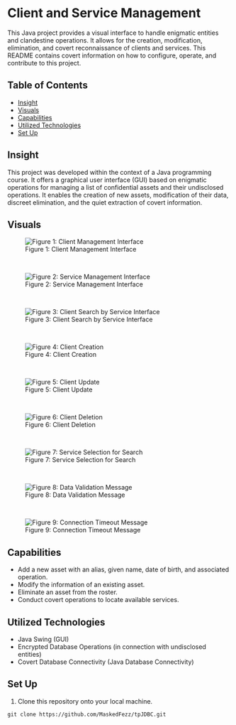 # Client and Service Management

This Java project provides a visual interface to handle enigmatic entities and clandestine operations. It allows for the creation, modification, elimination, and covert reconnaissance of clients and services. This README contains covert information on how to configure, operate, and contribute to this project.

## Table of Contents

- [Insight](#insight)
- [Visuals](#visuals)
- [Capabilities](#capabilities)
- [Utilized Technologies](#utilized-technologies)
- [Set Up](#set-up)

## Insight

This project was developed within the context of a Java programming course. It offers a graphical user interface (GUI) based on enigmatic operations for managing a list of confidential assets and their undisclosed operations. It enables the creation of new assets, modification of their data, discreet elimination, and the quiet extraction of covert information.

## Visuals

<figure>
  <img src="https://github.com/MaskedFezz/tpJDBC/assets/130797834/a35e7a35-1897-4088-912f-738b347deadd" alt="Figure 1: Client Management Interface">
  <figcaption>Figure 1: Client Management Interface</figcaption>
</figure>
<br>

<figure>
  <img src="https://github.com/MaskedFezz/tpJDBC/assets/130797834/0db3eeec-1bd7-4566-a20a-6947984b7180" alt="Figure 2: Service Management Interface">
  <figcaption>Figure 2: Service Management Interface</figcaption>
</figure>
<br>

<figure>
  <img src="https://github.com/MaskedFezz/tpJDBC/assets/130797834/4687424f-3b85-466a-bddc-eee3f091d101" alt="Figure 3: Client Search by Service Interface">
  <figcaption>Figure 3: Client Search by Service Interface</figcaption>
</figure>
<br>

<figure>
  <img src="https://github.com/MaskedFezz/tpJDBC/assets/130797834/56560daf-f165-4f42-aa4a-34fe81bdc82b" alt="Figure 4: Client Creation">
  <figcaption>Figure 4: Client Creation</figcaption>
</figure>
<br>

<figure>
  <img src="https://github.com/MaskedFezz/tpJDBC/assets/130797834/664d5455-aee1-4b7a-8555-8671bff54d24" alt="Figure 5: Client Update">
  <figcaption>Figure 5: Client Update</figcaption>
</figure>
<br>

<figure>
  <img src="https://github.com/MaskedFezz/tpJDBC/assets/130797834/24d630be-8f5a-4e2d-8829-30f879b1641c" alt="Figure 6: Client Deletion">
  <figcaption>Figure 6: Client Deletion</figcaption>
</figure>
<br>

<figure>
  <img src="https://github.com/MaskedFezz/tpJDBC/assets/130797834/9f53bf57-eab5-416c-bf4a-f6d79925e2b7" alt="Figure 7: Service Selection for Search">
  <figcaption>Figure 7: Service Selection for Search</figcaption>
</figure>
<br>

<figure>
  <img src="https://github.com/MaskedFezz/tpJDBC/assets/130797834/70a25256-34cd-41a5-9bca-dd78f08b9baf" alt="Figure 8: Data Validation Message">
  <figcaption>Figure 8: Data Validation Message</figcaption>
</figure>
<br>

<figure>
  <img src="https://github.com/MaskedFezz/tpJDBC/assets/130797834/33e6cb01-f7aa-4db2-9de0-028301926ba1" alt="Figure 9: Connection Timeout Message">
  <figcaption>Figure 9: Connection Timeout Message</figcaption>
</figure>

## Capabilities

- Add a new asset with an alias, given name, date of birth, and associated operation.
- Modify the information of an existing asset.
- Eliminate an asset from the roster.
- Conduct covert operations to locate available services.

## Utilized Technologies

- Java Swing (GUI)
- Encrypted Database Operations (in connection with undisclosed entities)
- Covert Database Connectivity (Java Database Connectivity)

## Set Up

1. Clone this repository onto your local machine.

```shell
git clone https://github.com/MaskedFezz/tpJDBC.git
